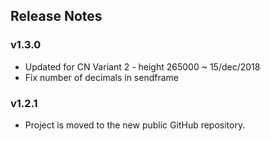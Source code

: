 ## Release Notes

### v1.3.0

- Updated for CN Variant 2 - height 265000 ~ 15/dec/2018
- Fix number of decimals in sendframe

### v1.2.1

- Project is moved to the new public GitHub repository.
